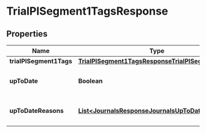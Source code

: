 

# TrialPlSegment1TagsResponse


## Properties

| Name | Type | Description | Notes |
|------------ | ------------- | ------------- | -------------|
|**trialPlSegment1Tags** | [**TrialPlSegment1TagsResponseTrialPlSegment1Tags**](TrialPlSegment1TagsResponseTrialPlSegment1Tags.md) |  |  |
|**upToDate** | **Boolean** | 集計結果が最新かどうか |  |
|**upToDateReasons** | [**List&lt;JournalsResponseJournalsUpToDateReasons&gt;**](JournalsResponseJournalsUpToDateReasons.md) | 集計が最新でない場合の要因情報 |  [optional] |



